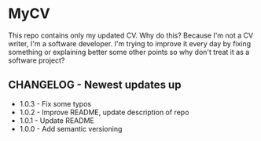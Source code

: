 # MyCV

This repo contains only my updated CV.
Why do this?
Because I'm not a CV writer, 
I'm a software developer.
I'm trying to improve it every day by fixing something or explaining better some other points so why don't treat it as a software project?

## CHANGELOG - Newest updates up
* 1.0.3 - Fix some typos
* 1.0.2 - Improve README, update description of repo
* 1.0.1 - Update README
* 1.0.0 - Add semantic versioning
